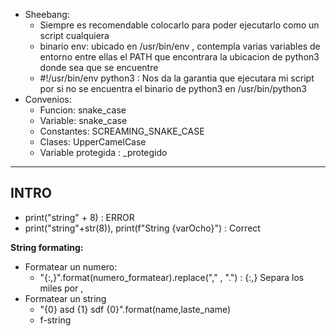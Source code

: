 - Sheebang: 
	- Siempre es recomendable colocarlo para poder ejecutarlo como un script cualquiera
	- binario env: ubicado en /usr/bin/env , contempla varias variables de entorno entre ellas el PATH que encontrara la ubicacion de python3 donde sea que se encuentre
	- #!/usr/bin/env python3 : Nos da la garantia que ejecutara mi script por si no se encuentra el binario de python3 en /usr/bin/python3
- Convenios:
	- Funcion: snake_case
	- Variable: snake_case
	- Constantes: SCREAMING_SNAKE_CASE
	- Clases: UpperCamelCase
	- Variable protegida : \_protegido

---
## INTRO

- print("string" + 8) : ERROR
- print("string"+str(8)), print(f"String {varOcho}") : Correct 

**String formating:**
- Formatear un numero:
	- "{:,}".format(numero_formatear).replace("," , ".") : {:,} Separa los miles por ,
- Formatear un string
	- "{0} asd {1} sdf {0}".format(name,laste_name)
	- f-string